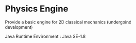 # Physics Engine

Provide a basic engine for 2D classical mechanics (undergoind development)


Java Runtime Environment : Java SE-1.8
